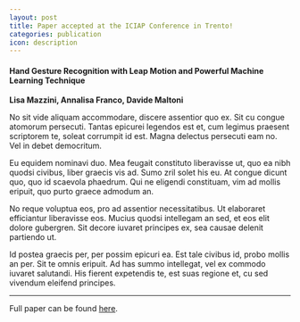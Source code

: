 ```yaml
---
layout: post
title: Paper accepted at the ICIAP Conference in Trento!
categories: publication
icon: description
---
```


#### Hand Gesture Recognition with Leap Motion and Powerful Machine Learning Technique

**Lisa Mazzini, Annalisa Franco, Davide Maltoni**

No sit vide aliquam accommodare, discere assentior quo ex. Sit cu congue atomorum persecuti. Tantas epicurei legendos est et, cum legimus praesent scriptorem te, soleat corrumpit id est. Magna delectus persecuti eam no. Vel in debet democritum.

Eu equidem nominavi duo. Mea feugait constituto liberavisse ut, quo ea nibh quodsi civibus, liber graecis vis ad. Sumo zril solet his eu. At congue dicunt quo, quo id scaevola phaedrum. Qui ne eligendi constituam, vim ad mollis eripuit, quo purto graece admodum an.

No reque voluptua eos, pro ad assentior necessitatibus. Ut elaboraret efficiantur liberavisse eos. Mucius quodsi intellegam an sed, et eos elit dolore gubergren. Sit decore iuvaret principes ex, sea causae delenit partiendo ut.

Id postea graecis per, per possim epicuri ea. Est tale civibus id, probo mollis an per. Sit te omnis eripuit. Ad has summo intellegat, vel ex commodo iuvaret salutandi. His fierent expetendis te, est suas regione et, cu sed vivendum eleifend principes.

---

Full paper can be found [here](https://stackoverflow.com/questions/33776171/how-to-use-css-calc-with-an-elements-height).
